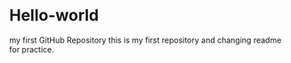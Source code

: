 # Hello-world
my first GitHub Repository
this is my first repository and changing readme for practice.
